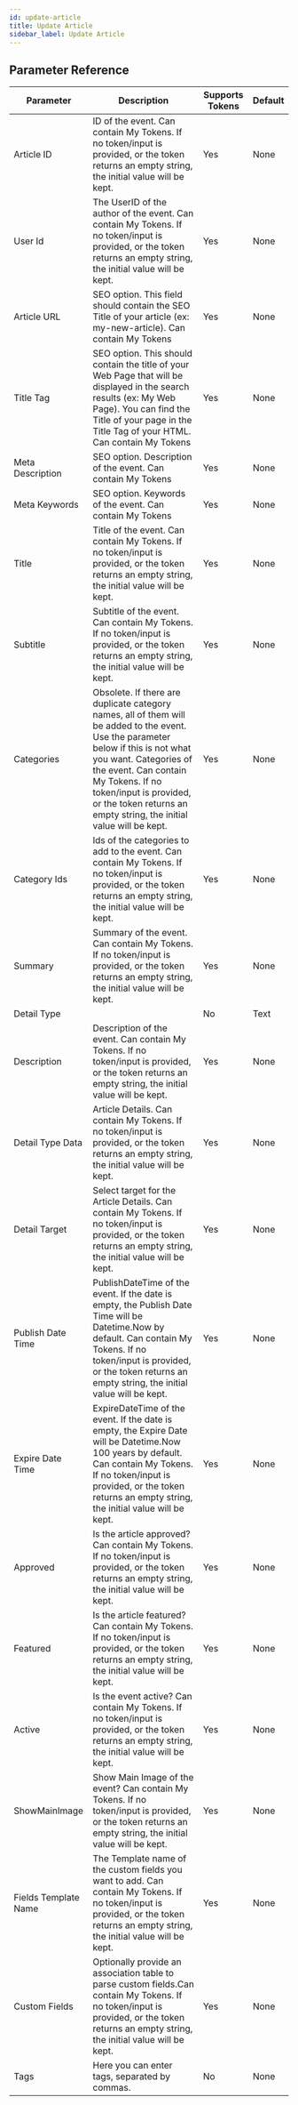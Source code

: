 ```yaml
---
id: update-article
title: Update Article
sidebar_label: Update Article
---
```





## Parameter Reference
| Parameter | Description | Supports Tokens | Default |
| -- | -- | -- | -- |
| Article ID | ID of the event. Can contain My Tokens. If no token/input is provided, or the token returns an empty string, the initial value will be kept. | Yes | None |
| User Id | The UserID of the author of the event. Can contain My Tokens. If no token/input is provided, or the token returns an empty string, the initial value will be kept. | Yes | None |
| Article URL | SEO option. This field should contain the SEO Title of your article (ex: my-new-article). Can contain My Tokens | Yes | None |
| Title Tag | SEO option. This should contain the title of your Web Page that will be displayed in the search results (ex: My Web Page). You can find the Title of your page in the Title Tag of your HTML. Can contain My Tokens | Yes | None |
| Meta Description | SEO option. Description of the event. Can contain My Tokens | Yes | None |
| Meta Keywords | SEO option. Keywords of the event. Can contain My Tokens | Yes | None |
| Title | Title of the event. Can contain My Tokens. If no token/input is provided, or the token returns an empty string, the initial value will be kept. | Yes | None |
| Subtitle | Subtitle of the event. Can contain My Tokens. If no token/input is provided, or the token returns an empty string, the initial value will be kept. | Yes | None |
| Categories | Obsolete. If there are duplicate category names, all of them will be added to the event. Use the parameter below if this is not what you want. Categories of the event. Can contain My Tokens. If no token/input is provided, or the token returns an empty string, the initial value will be kept. | Yes | None |
| Category Ids | Ids of the categories to add to the event. Can contain My Tokens. If no token/input is provided, or the token returns an empty string, the initial value will be kept. | Yes | None |
| Summary | Summary of the event. Can contain My Tokens. If no token/input is provided, or the token returns an empty string, the initial value will be kept. | Yes | None |
| Detail Type |  | No | Text |
| Description | Description of the event. Can contain My Tokens. If no token/input is provided, or the token returns an empty string, the initial value will be kept. | Yes | None |
| Detail Type Data | Article Details. Can contain My Tokens. If no token/input is provided, or the token returns an empty string, the initial value will be kept. | Yes | None |
| Detail Target | Select target for the Article Details. Can contain My Tokens. If no token/input is provided, or the token returns an empty string, the initial value will be kept. | Yes | None |
| Publish Date Time | PublishDateTime of the event. If the date is empty, the Publish Date Time will be Datetime.Now by default. Can contain My Tokens. If no token/input is provided, or the token returns an empty string, the initial value will be kept. | Yes | None |
| Expire Date Time | ExpireDateTime of the event. If the date is empty, the Expire Date will be Datetime.Now 100 years by default. Can contain My Tokens. If no token/input is provided, or the token returns an empty string, the initial value will be kept. | Yes | None |
| Approved | Is the article approved? Can contain My Tokens. If no token/input is provided, or the token returns an empty string, the initial value will be kept. | Yes | None |
| Featured | Is the article featured? Can contain My Tokens. If no token/input is provided, or the token returns an empty string, the initial value will be kept. | Yes | None |
| Active | Is the event active? Can contain My Tokens. If no token/input is provided, or the token returns an empty string, the initial value will be kept. | Yes | None |
| ShowMainImage | Show Main Image of the event? Can contain My Tokens. If no token/input is provided, or the token returns an empty string, the initial value will be kept. | Yes | None |
| Fields Template Name | The Template name of the custom fields you want to add. Can contain My Tokens. If no token/input is provided, or the token returns an empty string, the initial value will be kept. | Yes | None |
| Custom Fields | Optionally provide an association table to parse custom fields.Can contain My Tokens. If no token/input is provided, or the token returns an empty string, the initial value will be kept. | Yes | None |
| Tags | Here you can enter tags, separated by commas. | No | None |
